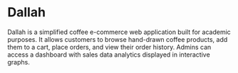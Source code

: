 # Dallah
Dallah is a simplified coffee e-commerce web application built for academic purposes. It allows customers to browse hand-drawn coffee products, add them to a cart, place orders, and view their order history. Admins can access a dashboard with sales data analytics displayed in interactive graphs.
